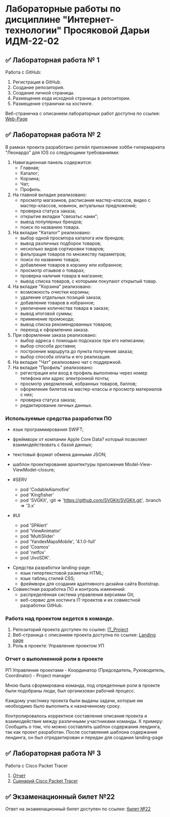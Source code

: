 # Лабораторные работы по дисциплине "Интернет-технологии" Просяковой Дарьи ИДМ-22-02

## ✅ Лабораторная работа № 1

Работа с GitHub: 
1. Регистрация в GitHub.
2. Создание репозитория.
3. Создание личной страницы.
4. Размещение кода исходной страницы в репозитории.
5. Размещение странички на хостинге.

Веб-страничка с описанием лабораторных работ доступна по ссылке: [Web-Page](https://daryaprosyakova.github.io/IT_laboratory/)

## ✅ Лабораторная работа № 2

В рамках проекта разработано ритейл приложение хобби-гипермаркета "Леонардо" для IOS со следующими требованиями:
1. Навигационная панель содержится:
   * Главная;
   * Каталог;
   * Корзина;
   * Чат;
   * Профиль.
2. На главной вкладке реализовано:
   * просмотр магазинов, расписания мастер-классов, видео с мастер-классов, новинок, актуальных предложений;
   * проверка статуса заказа;
   * открытие вкладки "связатьс нами";
   * вывод популярных брендов;
   * поиск по названию товара.
3. На вкладке "Каталог" реализовано:
   * выбор одной просмтора каталога или брендов;
   * вывод различных подборок товаров;
   * несколько видов сортировки товаров;
   * фильтрация товаров по множеству параметров;
   * поиск по названию товара;
   * добавление товаров в корзину или избранное;
   * просмотр отзывов о товарах;
   * проверка наличия товара в магазине;
   * вывод списка товаров, с которыми покупают открытый товар.
4. На вкладке "Корзина" реализовано:
   * возможность очистки корзины;
   * удаление отдельных позиций заказа;
   * добавление товаров в избранное;
   * увеличение количества товара в заказе;
   * вывод итоговой суммы;
   * применение промокода;
   * вывод списка рекомендованных товаров;
   * переход к оформлению заказа.
5. При оформлении заказа реализовано:
   * выбор адреса с помощью подсказок при его написании;
   * выбор способа доставки;
   * построение маршрута до пункта получения заказа;
   * выбор способа оплаты и его реализация.
6. На вкладке "Чат" реализовано чат с поддержкой.
7. На вкладке "Профиль" реализовано:
   * регистрация или вход в профиль выполнены через номер телефона или адрес электронной почты;
   * просмотр уведомлений, избранных товаров, баллов;
   * оформление билетов на мастер-классы и просмотр материалов с них;
   * проверка статуса заказа;
   * редактирование личных данных.

### Используемые средства разработки ПО


   + язык программирования SWIFT;
   + фреймворк от компании Apple Core Data? который позволяет  взаимодействовать с базой данных;
   + текстовый формат обмена данными JSON;
   + шаблон проектирования архитектуры приложения Model-View-ViewModel-closure;
   + #SERV
      * pod 'CodableAlamofire'
      * pod 'Kingfisher'
      * pod 'SVGKit', :git => 'https://github.com/SVGKit/SVGKit.git', :branch => '3.x'

   + #UI
      * pod 'SPAlert'
      * pod 'ViewAnimator'
      * pod 'MultiSlider'
      * pod 'YandexMapsMobile', '4.1.0-full'
      * pod 'Cosmos'
      * pod 'netfox'
      * pod 'JivoSDK'.
* Средства разработки landing-page:
   + язык гипертекстовой разметки HTML;
   + язык таблиц стилей CSS;
   + фреймворк для создания адаптивного дизайна сайта Bootstrap.
* Совместная разработка ПО и контроль изменений:
   + распределённая система управления версиями Git;
   + веб-сервис для хостинга IT-проектов и их совместной разработки GitHub.

### Работа над проектом ведется в команде.
1. Репозиторий проекта доступен по ссылке: [IT_Project]( https://github.com/tormaks/leonardo-landing-page)
2. Веб-страница с описанием проекта доступна по ссылке: [Landing page](https://tormaks.github.io/leonardo-landing-page/)
3. Роль в проекте: Управление проектом УП

### Отчет о выполненной роли в проекте
РП Управление проектами - Координатор (Председатель, Руководитель, Coordinator) - Project manager

Мною была сформирована команда, под определнные роли в проекте были подобраны люди, был организован рабочий процесс.

Каждому участнику проекта были выданы задачи, которые им необходимо было выполнить к назначенному сроку.

Контролировалось корректное составление описания проекта и взаимодействие между различными участниками команды.
К примеру: Сообщить о том, что можно составлять шаблон содержания лендинга, так как проект разработан. После составления шаблона содержания лендинга, он был отредактирован и передан для создания landing-page 

## ✅ Лабораторная работа № 3
Работа с Cisco Packet Tracer
1. [Отчет](https://github.com/DaryaProsyakova/IT_laboratory/raw/main/CPT/IT_LR3_Prosyakova_IDM-22-02.pdf)
2. [Сценарий Cisco Packet Tracer](https://github.com/DaryaProsyakova/IT_laboratory/raw/main/CPT/IT_LR3_Prosyakova_IDM-22-02.pka)

## ✅ Экзаменационный билет №22

Ответ на экзаменационный билет доступен по ссылке:
[билет №22](https://github.com/stankin/inet-2022/wiki/exam22/_compare/dc2fb219b9891251d5575cef880eaa33bbe1f8ed)
